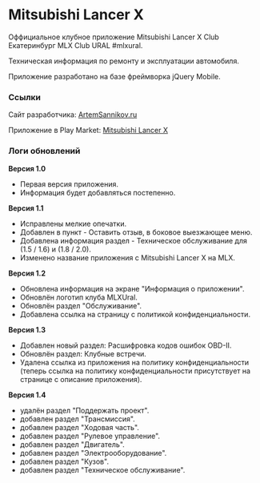# Mitsubishi Lancer X

Оффициальное клубное приложение Mitsubishi Lancer X Club Екатеринбург MLX Club URAL #mlxural.

Техническая информация по ремонту и эксплуатации автомобиля.

Приложение разработано на базе фреймворка jQuery Mobile.

### Ссылки

Сайт разработчика: [ArtemSannikov.ru](http://artemsannikov.ru)

Приложение в Play Market: [Mitsubishi Lancer X](https://play.google.com/store/apps/details?id=mitsubishi.lancer.x)

### Логи обновлений

**Версия 1.0**

* Первая версия приложения.
* Информация будет добавляться постепенно.

**Версия 1.1**

* Исправлены мелкие опечатки.
* Добавлен в пункт - Оставить отзыв, в боковое выезжающее меню.
* Добавлена информация раздел - Техническое обслуживание для (1.5 / 1.6) и (1.8 / 2.0).
* Изменено название приложения с Mitsubishi Lancer X на MLX.

**Версия 1.2**

* Обновлена информация на экране "Информация о приложении".
* Обновлён логотип клуба MLXUral.
* Обновлён раздел "Обслуживание".
* Добавлена ссылка на страницу с политикой конфиденциальности.

**Версия 1.3**
* Добавлен новый раздел: Расшифровка кодов ошибок OBD-II.
* Обновлён раздел: Клубные встречи.
* Удалена ссылка из приложения  на политику конфиденциальности (теперь ссылка на политику конфиденциальности присутствует на странице с описание приложения).

**Версия 1.4**
* удалён раздел "Поддержать проект".
* добавлен раздел "Трансмиссия".
* добавлен раздел "Ходовая часть".
* добавлен раздел "Рулевое управление".
* добавлен раздел "Двигатель".
* добавлен раздел "Электрооборудование".
* добавлен раздел "Кузов".
* добавлен раздел "Техническое обслуживание".